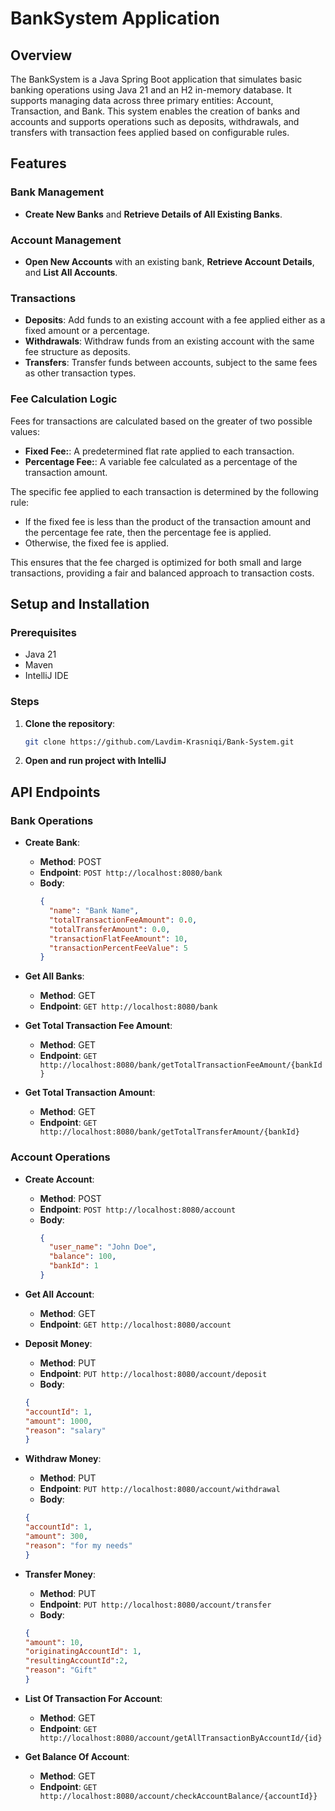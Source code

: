 <h1>BankSystem Application</h1>

## Overview
The BankSystem is a Java Spring Boot application that simulates basic banking operations using Java 21 and an H2 in-memory database. It supports managing data across three primary entities: Account, Transaction, and Bank. This system enables the creation of banks and accounts and supports operations such as deposits, withdrawals, and transfers with transaction fees applied based on configurable rules.

## Features
### Bank Management
- **Create New Banks** and **Retrieve Details of All Existing Banks**.

### Account Management
- **Open New Accounts** with an existing bank, **Retrieve Account Details**, and **List All Accounts**.

### Transactions
- **Deposits**: Add funds to an existing account with a fee applied either as a fixed amount or a percentage.
- **Withdrawals**: Withdraw funds from an existing account with the same fee structure as deposits.
- **Transfers**: Transfer funds between accounts, subject to the same fees as other transaction types.

### Fee Calculation Logic
Fees for transactions are calculated based on the greater of two possible values:
- **Fixed Fee:**: A predetermined flat rate applied to each transaction.
- **Percentage Fee:**: A variable fee calculated as a percentage of the transaction amount.

The specific fee applied to each transaction is determined by the following rule:

- If the fixed fee is less than the product of the transaction amount and the percentage fee rate, then the percentage fee is applied.
- Otherwise, the fixed fee is applied.

This ensures that the fee charged is optimized for both small and large transactions, providing a fair and balanced approach to transaction costs.

## Setup and Installation
### Prerequisites
- Java 21
- Maven
- IntelliJ IDE

### Steps
1. **Clone the repository**:
   ```bash
   git clone https://github.com/Lavdim-Krasniqi/Bank-System.git
2. **Open and run project with IntelliJ**


## API Endpoints

### Bank Operations
- **Create Bank**:
  - **Method**: POST
  - **Endpoint**: `POST http://localhost:8080/bank`
  - **Body**:
    ```json
    {
      "name": "Bank Name",
      "totalTransactionFeeAmount": 0.0,
      "totalTransferAmount": 0.0,
      "transactionFlatFeeAmount": 10,
      "transactionPercentFeeValue": 5
    }
    ```
- **Get All Banks**:
  - **Method**: GET
  - **Endpoint**: `GET http://localhost:8080/bank`

- **Get Total Transaction Fee Amount**:
  - **Method**: GET
  - **Endpoint**: `GET http://localhost:8080/bank/getTotalTransactionFeeAmount/{bankId}`
 
- **Get Total Transaction Amount**:
  - **Method**: GET
  - **Endpoint**: `GET http://localhost:8080/bank/getTotalTransferAmount/{bankId}`
  

### Account Operations
- **Create Account**:
  - **Method**: POST
  - **Endpoint**: `POST http://localhost:8080/account`
  - **Body**:
    ```json
    {
      "user_name": "John Doe",
      "balance": 100,
      "bankId": 1
    }
    ```
- **Get All Account**:
  - **Method**: GET
  - **Endpoint**: `GET http://localhost:8080/account`
    
- **Deposit Money**:
  - **Method**: PUT
  - **Endpoint**: `PUT http://localhost:8080/account/deposit`
  -  **Body**:
    ```json
    {
    "accountId": 1,
    "amount": 1000,
    "reason": "salary"
    }
    ```
- **Withdraw Money**:
  - **Method**: PUT
  - **Endpoint**: `PUT http://localhost:8080/account/withdrawal`
  -  **Body**:
    ```json
    {
    "accountId": 1,
    "amount": 300,
    "reason": "for my needs"
    }
    ```
- **Transfer Money**:
  - **Method**: PUT
  - **Endpoint**: `PUT http://localhost:8080/account/transfer`
  -  **Body**:
    ```json
    {
    "amount": 10,
    "originatingAccountId": 1,
    "resultingAccountId":2,
    "reason": "Gift"
    }
    ```
- **List Of Transaction For Account**:
  - **Method**: GET 
  - **Endpoint**: `GET http://localhost:8080/account/getAllTransactionByAccountId/{id}`
 
- **Get Balance Of Account**:
  - **Method**: GET 
  - **Endpoint**: `GET http://localhost:8080/account/checkAccountBalance/{accountId}}`



